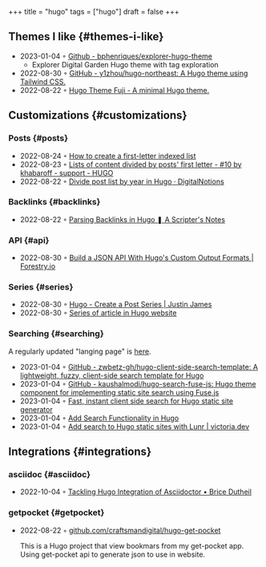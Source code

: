 +++
title = "hugo"
tags = ["hugo"]
draft = false
+++

## Themes I like {#themes-i-like}

-   2023-01-04 ◦ [Github - bphenriques/explorer-hugo-theme](https://github.com/bphenriques/explorer-hugo-theme)
    -   Explorer Digital Garden Hugo theme with tag exploration
-   2022-08-30 ◦ [GitHub - y1zhou/hugo-northeast: A Hugo theme using Tailwind CSS.](https://github.com/y1zhou/hugo-northeast)
-   2022-08-22 ◦ [Hugo Theme Fuji - A minimal Hugo theme.](https://github.dsrkafuu.net/hugo-theme-fuji/)


## Customizations {#customizations}


### Posts {#posts}

-   2022-08-24 ◦ [How to create a first-letter indexed list](https://gohugohq.com/howto/hugo-create-first-letter-indexed-list/)
-   2022-08-23 ◦ [Lists of content divided by posts' first letter - #10 by khabaroff - support - HUGO](https://discourse.gohugo.io/t/lists-of-content-divided-by-posts-first-letter/8534/10)
-   2022-08-22 ◦ [Divide post list by year in Hugo · DigitalNotions](https://digitalnotions.net/divide-post-list-by-year-in-hugo/)


### Backlinks {#backlinks}

-   2022-08-22 ◦ [Parsing Backlinks in Hugo ❚ A Scripter's Notes](https://scripter.co/parsing-backlinks-in-hugo/)


### API {#api}

-   2022-08-30 ◦ [Build a JSON API With Hugo's Custom Output Formats | Forestry.io](https://forestry.io/blog/build-a-json-api-with-hugo/)


### Series {#series}

-   2022-08-30 ◦ [Hugo - Create a Post Series | Justin James](https://digitaldrummerj.me/hugo-post-series/)
-   2022-08-30 ◦ [Series of article in Hugo website](https://onebite.dev/series-of-article-in-hugo-website/)


### Searching {#searching}

A regularly updated "langing page" is [here](https://gohugo.io/tools/search/).

-   2023-01-04 ◦ [GitHub - zwbetz-gh/hugo-client-side-search-template: A lightweight, fuzzy, client-side search template for Hugo](https://github.com/zwbetz-gh/hugo-client-side-search-template)
-   2023-01-04 ◦ [GitHub - kaushalmodi/hugo-search-fuse-js: Hugo theme component for implementing static site search using Fuse.js](https://github.com/kaushalmodi/hugo-search-fuse-js)
-   2023-01-04 ◦ [Fast, instant client side search for Hugo static site generator](https://gist.github.com/cmod/5410eae147e4318164258742dd053993)
-   2023-01-04 ◦ [Add Search Functionality in Hugo](https://ruddra.com/add-search-functionality-hugo/)
-   2023-01-04 ◦ [Add search to Hugo static sites with Lunr | victoria.dev](https://victoria.dev/blog/add-search-to-hugo-static-sites-with-lunr/)


## Integrations {#integrations}


### asciidoc {#asciidoc}

-   2022-10-04 ◦ [Tackling Hugo Integration of Asciidoctor • Brice Dutheil](https://blog.arkey.fr/2020/04/23/tackling-hugo-integration-of-asciidoctor/)


### getpocket {#getpocket}

-   2022-08-22 ◦ [github.com/craftsmandigital/hugo-get-pocket](https://github.com/craftsmandigital/hugo-get-pocket)

    This is a Hugo project that view bookmars from my get-pocket app. Using get-pocket api to generate json to use in website.
